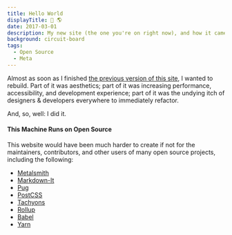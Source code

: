 ```yaml
---
title: Hello World
displayTitle: 👋 🌎
date: 2017-03-01
description: My new site (the one you're on right now), and how it came to be.
background: circuit-board
tags:
  - Open Source
  - Meta
---
```


Almost as soon as I finished [the previous version of this site](http://576f15a6d6865d23c5338933--lowmess.netlify.com/), I wanted to rebuild. Part of it was aesthetics; part of it was increasing performance, accessibility, and development experience; part of it was the undying itch of designers & developers everywhere to immediately refactor.

And, so, well: I did it.

#### This Machine Runs on Open Source

This website would have been much harder to create if not for the maintainers, contributors, and other users of many open source projects, including the following:

* [Metalsmith](https://metalsmith.io)
* [Markdown-It](https://markdown-it.github.io/)
* [Pug](https://pugjs.org)
* [PostCSS](http://postcss.org/)
* [Tachyons](http://tachyons.io/)
* [Rollup](http://rollupjs.org/)
* [Babel](https://babeljs.io)
* [Yarn](https://yarnpkg.com)
